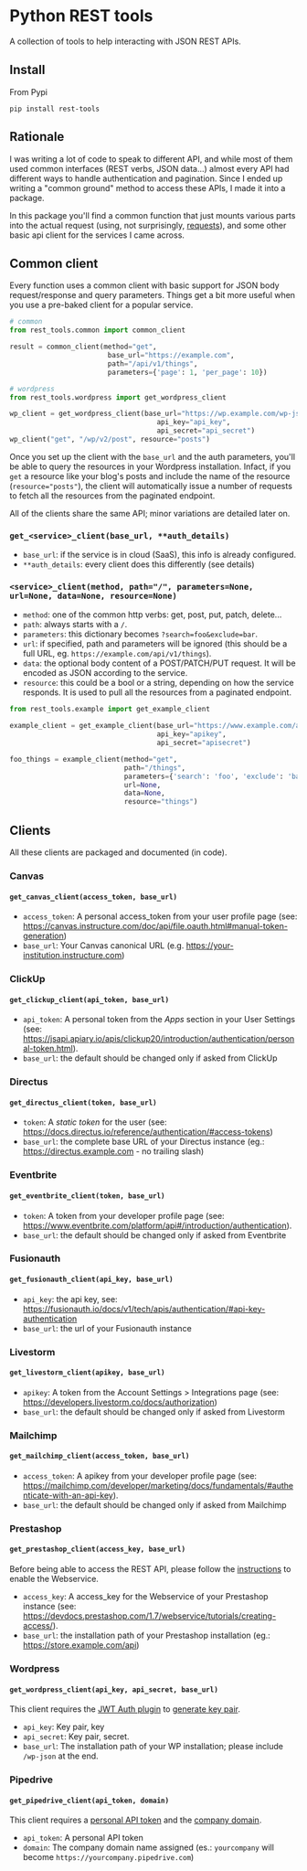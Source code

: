 # Python REST tools
A collection of tools to help interacting with JSON REST APIs.
## Install
From Pypi
```
pip install rest-tools
```
## Rationale
I was writing a lot of code to speak to different API, and while most of them used common interfaces (REST verbs, JSON data...)
almost every API had different ways to handle authentication and pagination. Since I ended up writing a "common ground" method
to access these APIs, I made it into a package.

In this package you'll find a common function that just mounts various parts into the actual request (using, not surprisingly, [requests](https://pypi.org/project/requests/)), and some other basic api client for the services I came across.

## Common client
Every function uses a common client with basic support for JSON body request/response and query parameters. Things get a bit more useful when you use a pre-baked client for a popular service.
```python
# common
from rest_tools.common import common_client

result = common_client(method="get",
                        base_url="https://example.com",
                        path="/api/v1/things",
                        parameters={'page': 1, 'per_page': 10})

# wordpress
from rest_tools.wordpress import get_wordpress_client

wp_client = get_wordpress_client(base_url="https://wp.example.com/wp-json", 
                                    api_key="api_key", 
                                    api_secret="api_secret")
wp_client("get", "/wp/v2/post", resource="posts")
```
Once you set up the client with the `base_url` and the auth parameters, you'll be able to query the resources in your Wordpress installation. Infact, if you `get` a resource like your blog's posts and include the name of the resource (`resource="posts"`), the client will automatically issue a number of requests to fetch all the resources from the paginated endpoint. 

All of the clients share the same API; minor variations are detailed later on.

### `get_<service>_client(base_url, **auth_details)` 

- `base_url`: if the service is in cloud (SaaS), this info is already configured.
- `**auth_details`: every client does this differently (see details)

### `<service>_client(method, path="/", parameters=None, url=None, data=None, resource=None)`
- `method`: one of the common http verbs: get, post, put, patch, delete...
- `path`: always starts with a `/`.
- `parameters`: this dictionary becomes `?search=foo&exclude=bar`.
- `url`: if specified, path and parameters will be ignored (this should be a full URL, eg. `https://example.com/api/v1/things`).
- `data`: the optional body content of a POST/PATCH/PUT request. It will be encoded as JSON according to the service.
- `resource`: this could be a bool or a string, depending on how the service responds. It is used to pull all the resources from a paginated endpoint.
```python
from rest_tools.example import get_example_client

example_client = get_example_client(base_url="https://www.example.com/api/v1",
                                    api_key="apikey",
                                    api_secret="apisecret")

foo_things = example_client(method="get",
                            path="/things",
                            parameters={'search': 'foo', 'exclude': 'bar'},
                            url=None,
                            data=None,
                            resource="things")
```

## Clients
All these clients are packaged and documented (in code).
### Canvas
#### `get_canvas_client(access_token, base_url)`
- `access_token`: A personal access_token from your user profile page (see: https://canvas.instructure.com/doc/api/file.oauth.html#manual-token-generation)
- `base_url`: Your Canvas canonical URL (e.g. https://your-institution.instructure.com)
### ClickUp
#### `get_clickup_client(api_token, base_url)`
- `api_token`: A personal token from the *Apps* section in your User Settings (see: https://jsapi.apiary.io/apis/clickup20/introduction/authentication/personal-token.html).
- `base_url`: the default should be changed only if asked from ClickUp
### Directus
#### `get_directus_client(token, base_url)`
 - `token`: A _static token_ for the user (see: https://docs.directus.io/reference/authentication/#access-tokens)
 - `base_url`: the complete base URL of your Directus instance (eg.: https://directus.example.com - no trailing slash)
### Eventbrite
#### `get_eventbrite_client(token, base_url)`
 - `token`: A token from your developer profile page (see: https://www.eventbrite.com/platform/api#/introduction/authentication).
 - `base_url`: the default should be changed only if asked from Eventbrite
### Fusionauth
#### `get_fusionauth_client(api_key, base_url)`
 - `api_key`: the api key, see: https://fusionauth.io/docs/v1/tech/apis/authentication/#api-key-authentication
 - `base_url`: the url of your Fusionauth instance
### Livestorm
#### `get_livestorm_client(apikey, base_url)`
 - `apikey`: A token from the Account Settings > Integrations page
    (see: https://developers.livestorm.co/docs/authorization)
 - `base_url`: the default should be changed only if asked from Livestorm
### Mailchimp
#### `get_mailchimp_client(access_token, base_url)`
 - `access_token`: A apikey from your developer profile page (see: https://mailchimp.com/developer/marketing/docs/fundamentals/#authenticate-with-an-api-key).
 - `base_url`: the default should be changed only if asked from Mailchimp
### Prestashop
#### `get_prestashop_client(access_key, base_url)`
Before being able to access the REST API, please follow the [instructions](https://devdocs.prestashop.com/1.7/webservice/getting-started/) to enable the Webservice. 
 - `access_key`: A access_key for the Webservice of your Prestashop instance (see: https://devdocs.prestashop.com/1.7/webservice/tutorials/creating-access/).
 - `base_url`: the installation path of your Prestashop installation (eg.: https://store.example.com/api)
### Wordpress
#### `get_wordpress_client(api_key, api_secret, base_url)`
This client requires the [JWT Auth plugin](https://github.com/WP-API/jwt-auth) to [generate key pair](https://github.com/WP-API/jwt-auth#generate-key-pairs).
 - `api_key`: Key pair, key
 - `api_secret`: Key pair, secret. 
 - `base_url`: The installation path of your WP installation; please include `/wp-json` at the end.
### Pipedrive
#### `get_pipedrive_client(api_token, domain)`
This client requires a [personal API token](https://pipedrive.readme.io/docs/how-to-find-the-api-token)
     and the [company domain](https://pipedrive.readme.io/docs/how-to-get-the-company-domain).
 - `api_token`: A personal API token
 - `domain`: The company domain name assigned (es.: `yourcompany` will become `https://yourcompany.pipedrive.com`)
